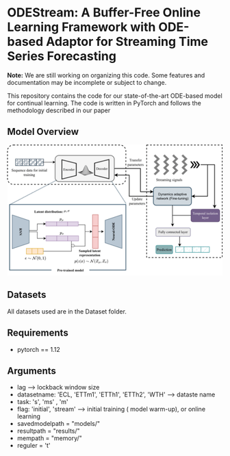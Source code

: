 # ODEStream: A Buffer-Free Online Learning Framework with ODE-based Adaptor for Streaming Time Series Forecasting

**Note:** We are still working on organizing this code. Some features and documentation may be incomplete or subject to change.


This repository contains the code for our state-of-the-art ODE-based model for continual learning. The code is written in PyTorch and follows the methodology described in our paper


## Model Overview

![Model Architecture](Framework.png)



## Datasets
All datasets used are in the Dataset folder. 

## Requirements
- pytorch == 1.12


## Arguments
- lag --> lockback window size
- datasetname: 'ECL, 'ETTm1', 'ETTh1', 'ETTh2', 'WTH' --> dataste name 
- task: 's', 'ms' , 'm'  
- flag:  'initial', 'stream'  --> initial training ( model warm-up), or online learning 
- savedmodelpath = "models/"
- resultpath = "results/"
- mempath = "memory/"
- reguler = 't'







